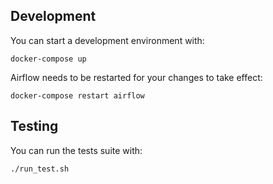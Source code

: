 ## Development

You can start a development environment with:

```shell
docker-compose up
```

Airflow needs to be restarted for your changes to take effect:

```shell
docker-compose restart airflow
```

## Testing

You can run the tests suite with:

```shell
./run_test.sh
```
